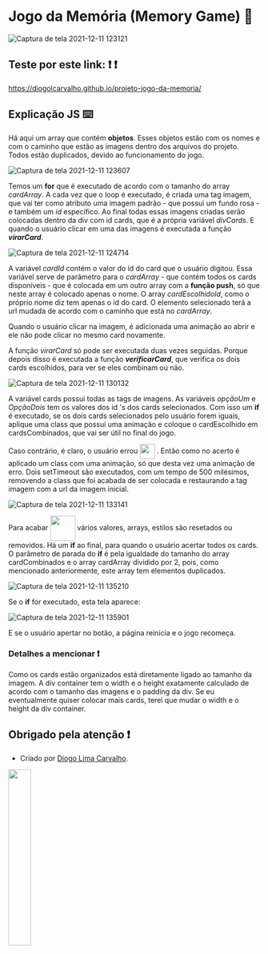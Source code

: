 # Jogo da Memória (Memory Game) :brain:

![Captura de tela 2021-12-11 123121](https://user-images.githubusercontent.com/84794798/145682169-03e0ec88-b5a5-461b-94d3-bb94267d09f3.png)

## Teste por este link: :exclamation: :exclamation:
https://diogolcarvalho.github.io/projeto-jogo-da-memoria/

## Explicação JS :keyboard:

<p align="justify">
 
Há aqui um array que contém <b>objetos</b>. Esses objetos estão com os nomes e com o caminho que estão as imagens dentro dos arquivos do projeto. Todos estão duplicados, devido ao funcionamento do jogo. 
 
</p>

![Captura de tela 2021-12-11 123607](https://user-images.githubusercontent.com/84794798/145682320-f2afeefd-2fd1-444a-a089-7a36db1cc5d4.png)

<p align="justify">
 
Temos um <b>for</b> que é executado de acordo com o tamanho do array <i>cardArray</i>. A cada vez que o loop é executado, é criada uma tag imagem, que vai ter como atributo uma imagem padrão - que possui um fundo rosa -  e também um <i>id</i> específico. Ao final todas essas imagens criadas serão colocadas dentro da div com id cards, que é a própria variável <i>divCards</i>. E quando o usuário clicar em uma das imagens é executada a função <b><i> virarCard</i></b>. 
 
</p>

![Captura de tela 2021-12-11 124714](https://user-images.githubusercontent.com/84794798/145682688-879cc8c7-7d27-45b9-b957-8de6828af4d2.png)

<p align="justify">
 
A variável <i>cardId</i> contém o valor do id do card que o usuário digitou. Essa variável serve de parâmetro para o <i>cardArray</i> - que contém todos os cards disponíveis - que é colocada em um outro array com a <b>função push</b>, só que neste array é colocado apenas o nome. O array <i>cardEscolhidoId</i>, como o próprio nome diz tem apenas o id do card. O elemento selecionado terá a url mudada de acordo com o caminho que está no <i>cardArray</i>. 
 
</p>

<p align="justify">
 
Quando o usuário clicar na imagem, é adicionada uma animação ao abrir e ele não pode clicar no mesmo card novamente. 
 
</p>


<p align="justify">
 
A função <i>virarCard</i> só pode ser executada duas vezes seguidas. Porque depois disso é executada a função <b><i>verificarCard</i></b>, que verifica os dois cards escolhidos, para ver se eles combinam ou não. 
 
</p>

![Captura de tela 2021-12-11 130132](https://user-images.githubusercontent.com/84794798/145683209-81a2fff3-ec2d-41bf-8e3a-adb3cf633010.png)

<p align="justify">
 
A variável cards possui todas as tags de imagens. As variáveis <i>opçãoUm</i> e <i> OpçãoDois</i> tem os valores dos id 's dos cards selecionados. Com isso um <b>if</b> é executado, se os dois cards selecionados pelo usuário forem iguais, aplique uma class que possui uma animação e coloque o cardEscolhido em cardsCombinados, que vai ser útil no final do jogo.  
 
</p>


<p align="justify">
 
Caso contrário, é claro, o usuário errou <img src="https://i.pinimg.com/originals/4c/6c/69/4c6c693465e89a914c40ba485cc721b4.gif" width="30px"  align="center"> . Então como no acerto é aplicado um class com uma animação, só que desta vez uma animação de erro. Dois setTimeout são executados, com um tempo de 500 milésimos, removendo a class que foi acabada de ser colocada e restaurando a tag imagem com a url da imagem inicial.  
 
</p>

![Captura de tela 2021-12-11 133141](https://user-images.githubusercontent.com/84794798/145684216-e20902b9-cf38-46c7-a727-ab08839bf1f6.png)

<p align="justify">
 
Para acabar <img src="https://i.imgur.com/axn0PaC.gif" width="50px"  align="center"> vários valores, arrays, estilos são resetados ou removidos. Há um <b>if</b> ao final, para quando o usuário acertar todos os cards. O parâmetro de parada do <b>if</b> é pela igualdade do tamanho do array cardCombinados e o array cardArray dividido por 2, pois, como mencionado anteriormente, este array tem elementos duplicados. 

</p>

![Captura de tela 2021-12-11 135210](https://user-images.githubusercontent.com/84794798/145684864-7c236f57-b89f-4ade-91a2-24e667bf82c1.png)

<p align="justify">
 
Se o <b>if</b> for executado, esta tela aparece: 

</p>

![Captura de tela 2021-12-11 135901](https://user-images.githubusercontent.com/84794798/145685110-f95e913d-0a51-451a-ad8c-fda6bad0738c.png)

<p align="justify">
 
E se o usuário apertar no botão, a página reinicia e o jogo recomeça. 

</p>

### Detalhes a mencionar :exclamation:


<p align="justify">

Como os cards estão organizados está diretamente ligado ao tamanho da imagem. A div container tem o width e o height exatamente calculado de acordo com o tamanho das imagens e o padding da div. Se eu eventualmente quiser colocar mais cards, terei que mudar o width e o height da div container. 
 
</p>

## Obrigado pela atenção :exclamation:
* Criado por <a href="https://github.com/DiogoLCarvalho"  target="_blanked">Diogo Lima Carvalho</a>. 


<img src="https://i.pinimg.com/originals/2a/82/1e/2a821ee45ca3cbc384c0b70f730248ae.gif" width="30%"  align="center">

